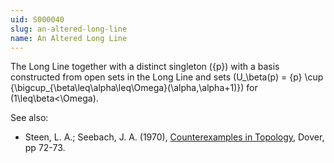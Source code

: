 ```yaml
---
uid: S000040
slug: an-altered-long-line
name: An Altered Long Line
---
```

The Long Line together with a distinct singleton \(\{p\}\) with a basis constructed from open sets in the Long Line and sets \(U_\beta(p) = \{p\} \cup \{\bigcup_{\beta\leq\alpha\leq\Omega}(\alpha,\alpha+1)\}\) for \(1\leq\beta<\Omega\).

See also:

* Steen, L. A.; Seebach, J. A. (1970), [Counterexamples in Topology](http://books.google.com/books/about/Counterexamples_in_Topology.html?id=DkEuGkOtSrUC), Dover, pp 72-73.

